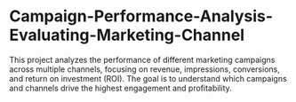 # Campaign-Performance-Analysis-Evaluating-Marketing-Channel
This project analyzes the performance of different marketing campaigns across multiple channels, focusing on revenue, impressions, conversions, and return on investment (ROI). The goal is to understand which campaigns and channels drive the highest engagement and profitability.
